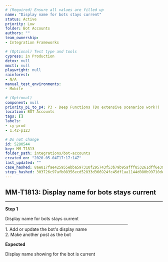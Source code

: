 ```yaml
---
# (Required) Ensure all values are filled up
name: "Display name for bots stays current"
status: Active
priority: Low
folder: Bot Accounts
authors: ""
team_ownership: 
- Integration Frameworks

# (Optional) Test type and tools
cypress: in Production
detox: null
mmctl: null
playwright: null
rainforest: 
- N/A
manual_test_environments: 
- Mobile

# (Optional)
component: null
priority_p1_to_p4: P3 - Deep Functions (Do extensive scenarios work?)
location: BOT Accounts
tags: []
labels: 
- cy-prod
- 1.42-p123

# Do not change
id: 5280544
key: MM-T1813
folder_path: integrations/bot-accounts
created_on: "2020-05-04T17:17:14Z"
last_updated: ""
case_hashed: 8ae817fae425955ebba597310f295743f53b79b95afff853261dff6e3935d76f9229961c6dbed42173f5e88f1c0b5c8f
steps_hashed: 303726c97afb08356ecd52833d366924fc45df1aa1144d080b99710de48861edbd328d1ab093c421b9198d81f8936d5c
---
```


## MM-T1813: Display name for bots stays current

---

**Step 1**

Display name for bots stays current\
————————————————————————————\
1\. Add or update the bot's display name\
2\. Make another post as the bot

**Expected**

Display name showing for the bot is current
